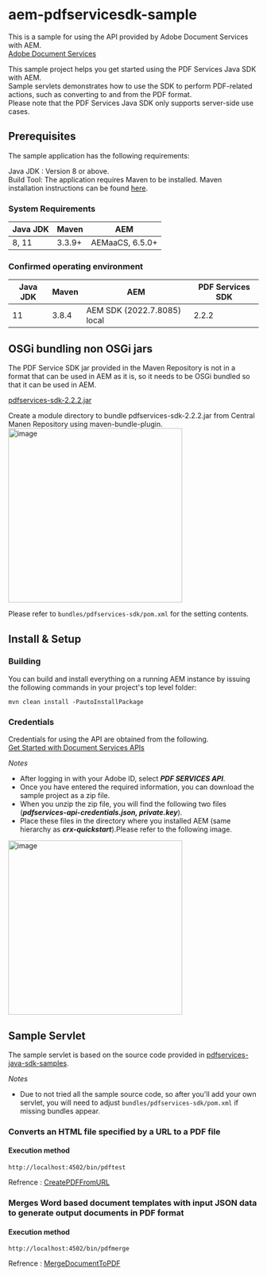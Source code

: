# aem-pdfservicesdk-sample
This is a sample for using the API provided by Adobe Document Services with AEM.  
[Adobe Document Services](https://developer.adobe.com/document-services/homepage)


This sample project helps you get started using the PDF Services Java SDK with AEM.  
Sample servlets demonstrates how to use the SDK to perform PDF-related actions, such as converting to and from the PDF format.  
Please note that the PDF Services Java SDK only supports server-side use cases.

## Prerequisites
The sample application has the following requirements:

Java JDK : Version 8 or above.  
Build Tool: The application requires Maven to be installed. Maven installation instructions can be found [here](https://maven.apache.org/install.html).  

### System Requirements
| Java JDK | Maven | AEM |
----|----|---- 
| 8, 11 | 3.3.9+ | AEMaaCS, 6.5.0+ | 

### Confirmed operating environment
| Java JDK | Maven | AEM | PDF Services SDK |
----|----|----|---- 
| 11 | 3.8.4 | AEM SDK (2022.7.8085) local | 2.2.2 |

  
## OSGi bundling non OSGi jars
The PDF Service SDK jar provided in the Maven Repository is not in a format that can be used in AEM as it is, so it needs to be OSGi bundled so that it can be used in AEM.  

[pdfservices-sdk-2.2.2.jar](https://mvnrepository.com/artifact/com.adobe.documentservices/pdfservices-sdk/2.2.2)  

  
Create a module directory to bundle pdfservices-sdk-2.2.2.jar from Central Manen Repository using maven-bundle-plugin.  
<img width="350" alt="image" src="https://user-images.githubusercontent.com/42370761/184114662-29548a0f-0a05-4218-8de0-85617821426c.png">  

Please refer to `bundles/pdfservices-sdk/pom.xml` for the setting contents.  
  
## Install & Setup
### Building
You can build and install everything on a running AEM instance by issuing the following commands in your project's top level folder:  
    
```mvn clean install -PautoInstallPackage```  

### Credentials
Credentials for using the API are obtained from the following.  
[Get Started with Document Services APIs](https://documentcloud.adobe.com/dc-integration-creation-app-cdn/main.html)  

*Notes*
- After logging in with your Adobe ID, select ***PDF SERVICES API***.  
- Once you have entered the required information, you can download the sample project as a zip file.    
- When you unzip the zip file, you will find the following two files (***pdfservices-api-credentials.json, private.key***).
- Place these files in the directory where you installed AEM (same hierarchy as ***crx-quickstart***).Please refer to the following image.    


<img width="350" alt="image" src="https://user-images.githubusercontent.com/42370761/184122221-0d3c54fe-0019-4bf2-9306-ab50300b6c13.png">
  

## Sample Servlet
The sample servlet is based on the source code provided in [pdfservices-java-sdk-samples](https://github.com/adobe/pdfservices-java-sdk-samples).  

*Notes*  
- Due to not tried all the sample source code, so after you'll add your own servlet, you will need to adjust `bundles/pdfservices-sdk/pom.xml` if missing bundles appear.  

### Converts an HTML file specified by a URL to a PDF file
#### Execution method
`http://localhost:4502/bin/pdftest` 
  
Refrence : [CreatePDFFromURL](https://github.com/adobe/pdfservices-java-sdk-samples/blob/master/src/main/java/com/adobe/pdfservices/operation/samples/createpdf/CreatePDFFromURL.java)  


### Merges Word based document templates with input JSON data to generate output documents in PDF format
#### Execution method
`http://localhost:4502/bin/pdfmerge`
  
Refrence : [MergeDocumentToPDF](https://github.com/adobe/pdfservices-java-sdk-samples/blob/2b41463d2c141cc906387b336a14c77f1a724dd9/src/main/java/com/adobe/platform/operation/samples/documentmerge/MergeDocumentToPDF.java)  







